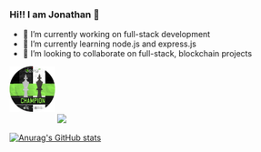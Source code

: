 ### Hi!! I am Jonathan 👋


- 🔭 I’m currently working on full-stack development
- 🌱 I’m currently learning node.js and express.js
- 👯 I’m looking to collaborate on full-stack, blockchain projects

<p>
    <img class="hi" src="https://github.com/ojasaklechayt/ojasaklechayt/blob/1ac15979b7b0b0efd55e89a963aacc10a0c53df7/5-modified.png" width="80" style="margin-bottom:20px;"/>
    <img src="https://api.vaunt.dev/v1/github/entities/jonofficial/achievements?format=svg&limit=3&raw=true" width="350"/>
</p>

[![Anurag's GitHub stats](https://github-readme-stats.vercel.app/api?username=jonofficial)](https://github.com/anuraghazra/github-readme-stats)




